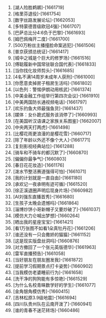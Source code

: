 
1. [湖人险胜鹈鹕]-[1661719]
1. [格里芬退役]-[1661754]
1. [数字丝路发展论坛]-[1662053]
1. [多特蒙德晋级欧冠4强]-[1661707]
1. [巴萨总比分4:6负于巴黎]-[1661693]
1. [姆巴佩梅开二度]-[1661700]
1. [500万粉丝主播撞脸命案逃犯]-[1661506]
1. [普京获颁总统证]-[1661417]
1. [城中之城是个巨大的修罗场]-[1661516]
1. [傅聪履新中国常驻联合国代表]-[1661833]
1. [当你找化妆师剪头]-[1661685]
1. [4名不满14周岁未成年人获刑]-[1661000]
1. [你愿意卖掉房子租房生活吗]-[1661802]
1. [以色列：警惕伊朗动用核武]-[1661374]
1. [中美金融工作组举行第四次会议]-[1661910]
1. [中美两国防长通视频电话]-[1661797]
1. [欢乐钓鱼大师最强鱼货]-[1661437]
1. [媒体：女仆跪式服务该消停了]-[1660993]
1. [在美国听汉语课之家族关系图鉴]-[1662007]
1. [中央两天打两虎]-[1661498]
1. [比樱花雨更浪漫的是樱花雪]-[1660717]
1. [除了年龄以外还不像个大人]-[1661771]
1. [复刻影视经典站位]-[1661288]
1. [骑车和不骑车的都沉默了]-[1660870]
1. [偏偏你最争气]-[1660803]
1. [春日花花妆造]-[1661176]
1. [泼水节整活赛道强得可怕]-[1661071]
1. [我的计划就是一直自由]-[1661180]
1. [承欢记一夜承明有迹可循]-[1661520]
1. [徐正溪退圈声明后现身片场]-[1660982]
1. [AI刘强东直播首秀]-[1661680]
1. [生孩子太晚会遗憾吗]-[1661864]
1. [淄博炒饼小哥新帽子又要炒破了]-[1661037]
1. [模仿大力仑喊出梦想]-[1660264]
1. [晒出我的星座宝宝]-[1661421]
1. [看1万张图不如看1朵真牡丹花]-[1661206]
1. [谁还没有一只会撒娇的猫猫]-[1661152]
1. [这是现实版盘丝洞吗]-[1660876]
1. [对方撤回了一个张元英版德华]-[1661963]
1. [雷军直播预告]-[1661058]
1. [当好朋友在朋友圈发我]-[1661872]
1. [提前学习假期景点打卡姿势]-[1660902]
1. [当我模仿老婆睡前行为]-[1661658]
1. [洗干净的狗狗能有多惊艳]-[1661529]
1. [为什么名校青睐数学好的学生]-[1661077]
1. [金角银角模仿秀]-[1660415]
1. [吉林松原3.9级地震]-[1661694]
1. [四川队贵州队在云南开泼了]-[1660941]
1. [谁的青春不迷茫转场]-[1660486]